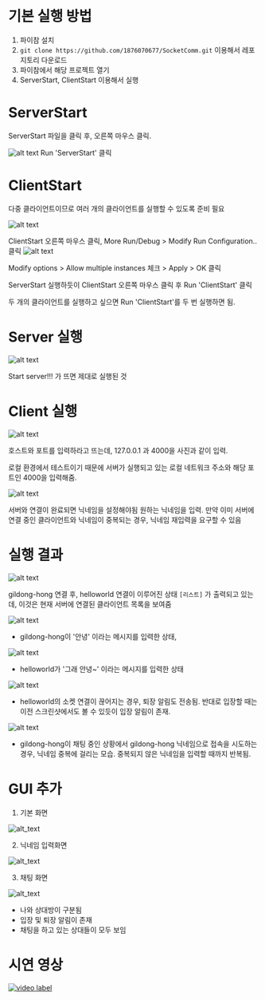 # 기본 실행 방법
1. 파이참 설치
2. ```git clone https://github.com/1876070677/SocketComm.git``` 이용해서 레포지토리 다운로드
3. 파이참에서 해당 프로젝트 열기
4. ServerStart, ClientStart 이용해서 실행

# ServerStart
ServerStart 파일을 클릭 후, 오른쪽 마우스 클릭.

![alt text](images/image.png)
Run 'ServerStart' 클릭

# ClientStart
다중 클라이언트이므로 여러 개의 클라이언트를 실행할 수 있도록 준비 필요

![alt text](images/image-1.png)

ClientStart 오른쪽 마우스 클릭, More Run/Debug > Modify Run Configuration.. 클릭
![alt text](images/image-2.png)

Modify options > Allow multiple instances 체크 > Apply > OK 클릭

ServerStart 실행하듯이 ClientStart 오른쪽 마우스 클릭 후 Run 'ClientStart' 클릭

두 개의 클라이언트를 실행하고 싶으면 Run 'ClientStart'를 두 번 실행하면 됨.

# Server 실행
![alt text](images/image-3.png)

Start server!!! 가 뜨면 제대로 실행된 것

# Client 실행
![alt text](images/image-4.png)

호스트와 포트를 입력하라고 뜨는데, 127.0.0.1 과 4000을 사진과 같이 입력.

로컬 환경에서 테스트이기 때문에 서버가 실행되고 있는 로컬 네트워크 주소와 해당 포트인 4000을 입력해줌.

![alt text](images/image-5.png)

서버와 연결이 완료되면 닉네임을 설정해야됨
원하는 닉네임을 입력. 만약 이미 서버에 연결 중인 클라이언트와 닉네임이 중복되는 경우, 닉네임 재입력을 요구할 수 있음

# 실행 결과
![alt text](images/image-6.png)

gildong-hong 연결 후, helloworld 연결이 이루어진 상태
```[리스트]``` 가 출력되고 있는데, 이것은 현재 서버에 연결된 클라이언트 목록을 보여줌

![alt text](images/image-7.png)
+ gildong-hong이 '안녕' 이라는 메시지를 입력한 상태,

![alt text](images/image-8.png)
+ helloworld가 '그래 안녕~' 이라는 메시지를 입력한 상태

![alt text](images/image-9.png)
+ helloworld의 소켓 연결이 끊어지는 경우, 퇴장 알림도 전송됨. 반대로 입장할 때는 이전 스크린샷에서도 볼 수 있듯이 입장 알림이 존재.

![alt text](images/image-10.png)
+ gildong-hong이 채팅 중인 상황에서 gildong-hong 닉네임으로 접속을 시도하는 경우, 닉네임 중복에 걸리는 모습. 중복되지 않은 닉네임을 입력할 때까지 반복됨.

# GUI 추가
1) 기본 화면
    
![alt_text](images/img-11.png)

2) 닉네임 입력화면

![alt_text](images/img-12.png)

3) 채팅 화면

![alt_text](images/img-13.png)
+ 나와 상대방이 구분됨
+ 입장 및 퇴장 알림이 존재
+ 채팅을 하고 있는 상대들이 모두 보임

# 시연 영상
[![video label](http://img.youtube.com/vi/xdKqECPz6rM/0.jpg)](https://youtu.be/xdKqECPz6rM)